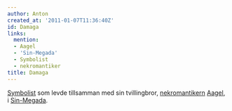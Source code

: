 ```yaml
---
author: Anton
created_at: '2011-01-07T11:36:40Z'
id: Damaga
links:
  mention:
  - Aagel
  - 'Sin-Megada'
  - Symbolist
  - nekromantiker
title: Damaga
---
```


[Symbolist] som levde tillsamman med sin tvillingbror, [nekromantikern][] [Aagel], i [Sin-Megada].

  [Symbolist]: Symbolist
  [nekromantikern]: nekromantiker
  [Aagel]: Aagel
  [Sin-Megada]: Sin-Megada
